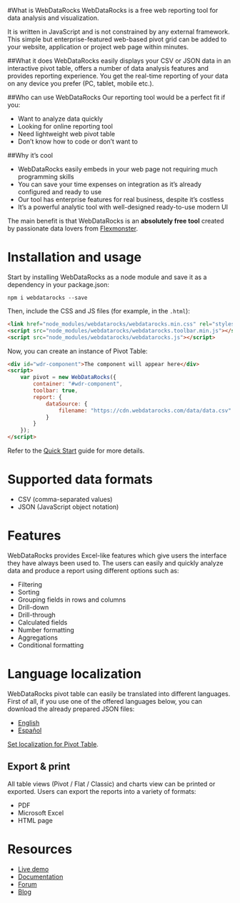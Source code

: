 #What is WebDataRocks
WebDataRocks is a free web reporting tool for data analysis and visualization.

It is written in JavaScript and is not constrained by any external framework. This simple but enterprise-featured web-based pivot grid can be added to your website, application or project web page within minutes.

##What it does
WebDataRocks easily displays your CSV or JSON data in an interactive pivot table, offers a number of data analysis features and provides reporting experience. You get the real-time reporting of your data on any device you prefer (PC, tablet, mobile etc.).

##Who can use WebDataRocks
Our reporting tool would be a perfect fit if you:

- Want to analyze data quickly
- Looking for online reporting tool
- Need lightweight web pivot table
- Don’t know how to code or don’t want to

##Why it’s cool
- WebDataRocks easily embeds in your web page not requiring much programming skills
- You can save your time expenses on integration as it’s already configured and ready to use
- Our tool has enterprise features for real business, despite it’s costless
- It’s a powerful analytic tool with well-designed ready-to-use modern UI

The main benefit is that WebDataRocks is an **absolutely free tool** created by passionate data lovers from [Flexmonster](https://flexmonster.com).

# Installation and usage
Start by installing WebDataRocks as a node module and save it as a dependency in your package.json:
```
npm i webdatarocks --save
```

Then, include the CSS and JS files (for example, in the `.html`):
```html
<link href="node_modules/webdatarocks/webdatarocks.min.css" rel="stylesheet"/>
<script src="node_modules/webdatarocks/webdatarocks.toolbar.min.js"></script>
<script src="node_modules/webdatarocks/webdatarocks.js"></script>
```

Now, you can create an instance of Pivot Table:
```html
<div id="wdr-component">The component will appear here</div>
<script>
	var pivot = new WebDataRocks({
		container: "#wdr-component",
		toolbar: true,
		report: {
			dataSource: {
				filename: "https://cdn.webdatarocks.com/data/data.csv"
			}
		}
	});
</script>
```
Refer to the [Quick Start](https://www.webdatarocks.com/doc/how-to-start-online-reporting/) guide for more details.

# Supported data formats

- CSV (comma-separated values)
- JSON (JavaScript object notation)

# Features

WebDataRocks provides Excel-like features which give users the interface they have always been used to. The users can easily and quickly analyze data and produce a report using different options such as:
- Filtering
- Sorting
- Grouping fields in rows and columns
- Drill-down
- Drill-through
- Calculated fields
- Number formatting
- Aggregations
- Conditional formatting

# Language localization
  
WebDataRocks pivot table can easily be translated into different languages. 
First of all, if you use one of the offered languages below, you can download the already prepared JSON files:
- [English](https://cdn.webdatarocks.com/loc/en.json)
- [Español](https://cdn.webdatarocks.com/loc/es.json)

[Set localization for Pivot Table](https://www.webdatarocks.com/doc/language-localization/).

## Export & print

All table views (Pivot / Flat / Classic) and charts view can be printed or exported.
Users can export the reports into a variety of formats:
- PDF
- Microsoft Excel
- HTML page

# Resources
- [Live demo](https://www.webdatarocks.com/demos/javascript-pivot-table-demo/)
- [Documentation](https://www.webdatarocks.com/doc/)
- [Forum](https://www.webdatarocks.com/forum/)
- [Blog](https://www.webdatarocks.com/blog/)